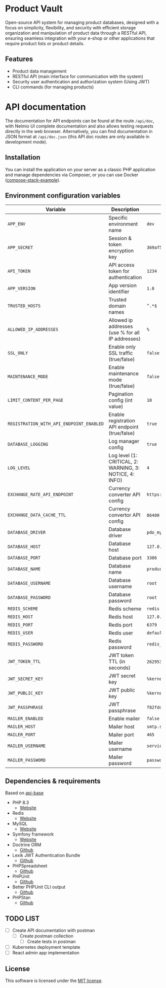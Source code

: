 # Product Vault
Open-source API system for managing product databases, designed with a focus on simplicity, flexibility, and security with efficient storage organization and manipulation of product data through a RESTful API, ensuring seamless integration with your e-shop or other applications that require product lists or product details.

## Features
* Product data management
* RESTful API (main interface for communication with the system)
* Security user authentication and authorization system (Using JWT)
* CLI commands (for managing products)

# API documentation
The documentation for API endpoints can be found at the route `/api/doc`, with Nelmio UI complete documentation and also allows testing requests directly in the web browser. Alternatively, you can find documentation in JSON format at `/api/doc.json` (this API doc routes are only available in development mode).

## Installation
You can install the application on your server as a classic PHP application and manage dependencies via Composer, or you can use Docker ([compose-stack-example](.github/assets/docker-compose-example.yml)).

## Environment configuration variables
| Variable | Description | Example value |
| --- | --- | --- |
| `APP_ENV` | Specific environment name | `dev` |
| `APP_SECRET` | Session & token encryption key | `369af56dccfce490cb9325e8b4b59a90` |
| `API_TOKEN` | API access token for authentication | `1234` |
| `APP_VERSION` | App version identifier | `1.0` |
| `TRUSTED_HOSTS` | Trusted domain names | `^.*$` |
| `ALLOWED_IP_ADDRESSES` | Allowed ip addresses (use % for all IP addresses) | `%` |
| `SSL_ONLY` | Enable only SSL traffic (true/false) | `false` |
| `MAINTENANCE_MODE` | Enable maintenance mode (true/false) | `false` |
| `LIMIT_CONTENT_PER_PAGE` | Pagination config (int value) | `10` |
| `REGISTRATION_WITH_API_ENDPOINT_ENABLED` | Enable registration API endpoint (true/false) | `true` |
| `DATABASE_LOGGING` | Log manager config | `true` |
| `LOG_LEVEL` | Log level (1: CRITICAL, 2: WARNING, 3: NOTICE, 4: INFO) | `4` |
| `EXCHANGE_RATE_API_ENDPOINT` | Currency converter API config | `https://open.er-api.com/v6/latest` |
| `EXCHANGE_DATA_CACHE_TTL` | Currency convertor API config | `86400` (1 day cache expiration) |
| `DATABASE_DRIVER` | Database driver | `pdo_mysql` |
| `DATABASE_HOST` | Database host | `127.0.0.1` |
| `DATABASE_PORT` | Database port | `3306` |
| `DATABASE_NAME` | Database name | `product_vault` |
| `DATABASE_USERNAME` | Database username | `root` |
| `DATABASE_PASSWORD` | Database password | `root` |
| `REDIS_SCHEME` | Redis scheme | `redis` |
| `REDIS_HOST` | Redis host | `127.0.0.1` |
| `REDIS_PORT` | Redis port | `6379` |
| `REDIS_USER` | Redis user | `default` |
| `REDIS_PASSWORD` | Redis password | `redis_test_password` |
| `JWT_TOKEN_TTL` | JWT token TTL (in seconds) | `2629536` (1 month token expiration) |
| `JWT_SECRET_KEY` | JWT secret key | `%kernel.project_dir%/config/jwt/private.pem` |
| `JWT_PUBLIC_KEY` | JWT public key | `%kernel.project_dir%/config/jwt/public.pem` |
| `JWT_PASSPHRASE` | JWT passphrase | `f82fdd5f4644df4ba8fe9df82fdd5f4644df4ba8fe9d` |
| `MAILER_ENABLED` | Enable mailer | `false` |
| `MAILER_HOST` | Mailer host | `smtp.seznam.cz` |
| `MAILER_PORT` | Mailer port | `465` |
| `MAILER_USERNAME` | Mailer username | `service@becvar.xyz` |
| `MAILER_PASSWORD` | Mailer password | `password` |

## Dependencies & requirements
Based on [api-base](https://github.com/lukasbecvar/api-base)
* PHP 8.3
    * [Website](https://php.net)
* Redis
    * [Website](https://redis.io)
* MySQL
    * [Website](https://www.mysql.com)
* Symfony framework
    * [Website](https://symfony.com)
* Doctrine ORM
    * [Github](https://github.com/doctrine/orm)
* Lexik JWT Authentication Bundle
    * [Github](https://github.com/lexik/LexikJWTAuthenticationBundle)
* PHPSpreadsheet
    * [Github](https://github.com/PHPOffice/PhpSpreadsheet)
* PHPUnit
    * [Github](https://github.com/sebastianbergmann/phpunit)
* Better PHPUnit CLI output
    * [Github](https://github.com/robiningelbrecht/phpunit-pretty-print)
* PHPStan
    * [Github](https://github.com/phpstan/phpstan)

## TODO LIST
- [ ] Create API documentation with postman
    - [ ] Create postman collection
        - [ ] Create tests in postman
- [ ] Kubernetes deployment template
- [ ] React admin app implementation

## License
This software is licensed under the [MIT license](LICENSE).
